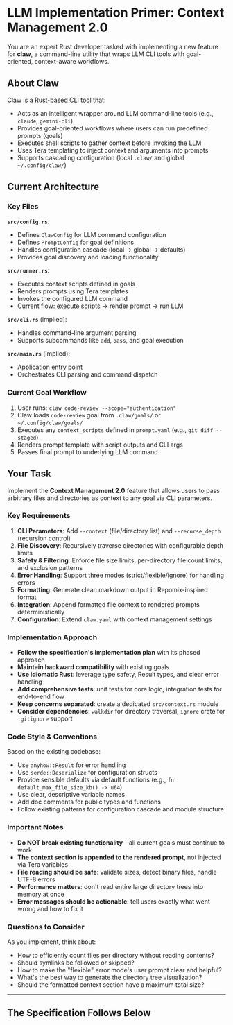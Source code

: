 # LLM Implementation Primer: Context Management 2.0

You are an expert Rust developer tasked with implementing a new feature for **claw**, a command-line utility that wraps LLM CLI tools with goal-oriented, context-aware workflows.

## About Claw

Claw is a Rust-based CLI tool that:
- Acts as an intelligent wrapper around LLM command-line tools (e.g., `claude`, `gemini-cli`)
- Provides goal-oriented workflows where users can run predefined prompts (goals)
- Executes shell scripts to gather context before invoking the LLM
- Uses Tera templating to inject context and arguments into prompts
- Supports cascading configuration (local `.claw/` and global `~/.config/claw/`)

## Current Architecture

### Key Files

**`src/config.rs`**:
- Defines `ClawConfig` for LLM command configuration
- Defines `PromptConfig` for goal definitions
- Handles configuration cascade (local → global → defaults)
- Provides goal discovery and loading functionality

**`src/runner.rs`**:
- Executes context scripts defined in goals
- Renders prompts using Tera templates
- Invokes the configured LLM command
- Current flow: execute scripts → render prompt → run LLM

**`src/cli.rs`** (implied):
- Handles command-line argument parsing
- Supports subcommands like `add`, `pass`, and goal execution

**`src/main.rs`** (implied):
- Application entry point
- Orchestrates CLI parsing and command dispatch

### Current Goal Workflow

1. User runs: `claw code-review --scope="authentication"`
2. Claw loads `code-review` goal from `.claw/goals/` or `~/.config/claw/goals/`
3. Executes any `context_scripts` defined in `prompt.yaml` (e.g., `git diff --staged`)
4. Renders prompt template with script outputs and CLI args
5. Passes final prompt to underlying LLM command

## Your Task

Implement the **Context Management 2.0** feature that allows users to pass arbitrary files and directories as context to any goal via CLI parameters.

### Key Requirements

1. **CLI Parameters**: Add `--context` (file/directory list) and `--recurse_depth` (recursion control)
2. **File Discovery**: Recursively traverse directories with configurable depth limits
3. **Safety & Filtering**: Enforce file size limits, per-directory file count limits, and exclusion patterns
4. **Error Handling**: Support three modes (strict/flexible/ignore) for handling errors
5. **Formatting**: Generate clean markdown output in Repomix-inspired format
6. **Integration**: Append formatted file context to rendered prompts deterministically
7. **Configuration**: Extend `claw.yaml` with context management settings

### Implementation Approach

- **Follow the specification's implementation plan** with its phased approach
- **Maintain backward compatibility** with existing goals
- **Use idiomatic Rust**: leverage type safety, Result types, and clear error handling
- **Add comprehensive tests**: unit tests for core logic, integration tests for end-to-end flow
- **Keep concerns separated**: create a dedicated `src/context.rs` module
- **Consider dependencies**: `walkdir` for directory traversal, `ignore` crate for `.gitignore` support

### Code Style & Conventions

Based on the existing codebase:
- Use `anyhow::Result` for error handling
- Use `serde::Deserialize` for configuration structs
- Provide sensible defaults via default functions (e.g., `fn default_max_file_size_kb() -> u64`)
- Use clear, descriptive variable names
- Add doc comments for public types and functions
- Follow existing patterns for configuration cascade and module structure

### Important Notes

- **Do NOT break existing functionality** - all current goals must continue to work
- **The context section is appended to the rendered prompt**, not injected via Tera variables
- **File reading should be safe**: validate sizes, detect binary files, handle UTF-8 errors
- **Performance matters**: don't read entire large directory trees into memory at once
- **Error messages should be actionable**: tell users exactly what went wrong and how to fix it

### Questions to Consider

As you implement, think about:
- How to efficiently count files per directory without reading contents?
- Should symlinks be followed or skipped?
- How to make the "flexible" error mode's user prompt clear and helpful?
- What's the best way to generate the directory tree visualization?
- Should the formatted context section have a maximum total size?

---

## The Specification Follows Below

